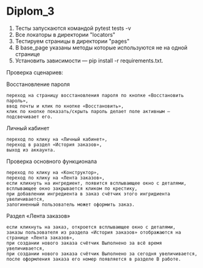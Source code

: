 # Diplom_3

1. Тесты запускаются командой pytest tests -v
2. Все локаторы в директории "locators"
3. Тестируем страницы в директории "pages"
4. В base_page указаны методы которые используются не на одной странице 
5. Установить зависимости — pip install -r requirements.txt.


Проверка сценариев:

Восстановление пароля

    переход на страницу восстановления пароля по кнопке «Восстановить пароль»,
    ввод почты и клик по кнопке «Восстановить»,
    клик по кнопке показать/скрыть пароль делает поле активным — подсвечивает его.

Личный кабинет

    переход по клику на «Личный кабинет»,
    переход в раздел «История заказов»,
    выход из аккаунта.

Проверка основного функционала

    переход по клику на «Конструктор»,
    переход по клику на «Лента заказов»,
    если кликнуть на ингредиент, появится всплывающее окно с деталями,
    всплывающее окно закрывается кликом по крестику,
    при добавлении ингредиента в заказ счётчик этого ингридиента увеличивается,
    залогиненный пользователь может оформить заказ.

Раздел «Лента заказов»

    если кликнуть на заказ, откроется всплывающее окно с деталями,
    заказы пользователя из раздела «История заказов» отображаются на странице «Лента заказов»,
    при создании нового заказа счётчик Выполнено за всё время увеличивается,
    при создании нового заказа счётчик Выполнено за сегодня увеличивается,
    после оформления заказа его номер появляется в разделе В работе.
